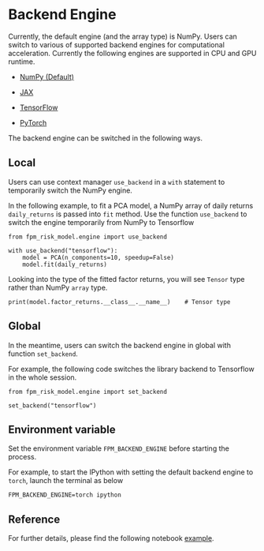 # Backend Engine

Currently, the default engine (and the array type) is NumPy. Users can switch to various of supported
backend engines for computational acceleration. Currently the following engines are supported in
CPU and GPU runtime.

- [NumPy (Default)](https://numpy.org/)

- [JAX](https://jax.readthedocs.io/en/latest/index.html#)

- [TensorFlow](https://www.tensorflow.org/guide/tf_numpy)

- [PyTorch](https://pytorch.org/)

The backend engine can be switched in the following ways.

## Local

Users can use context manager `use_backend` in a `with` statement to temporarily
switch the NumPy engine.

In the following example, to fit a PCA model, a NumPy array of daily returns `daily_returns`
is passed into `fit` method. Use the function `use_backend` to switch the engine temporarily
from NumPy to Tensorflow

```
from fpm_risk_model.engine import use_backend

with use_backend("tensorflow"):
    model = PCA(n_components=10, speedup=False)
    model.fit(daily_returns)
```

Looking into the type of the fitted factor returns, you will see `Tensor` type rather than
NumPy `array` type.

```
print(model.factor_returns.__class__.__name__)    # Tensor type
```

## Global

In the meantime, users can switch the backend engine in global with function `set_backend`.

For example, the following code switches the library backend to Tensorflow in the whole session.

```
from fpm_risk_model.engine import set_backend

set_backend("tensorflow")
```

## Environment variable

Set the environment variable `FPM_BACKEND_ENGINE` before starting the process.

For example, to start the IPython with setting the default backend engine to `torch`, launch the
terminal as below

```
FPM_BACKEND_ENGINE=torch ipython
```

## Reference

For further details, please find the following notebook [example](https://colab.research.google.com/github/factorpricingmodel/factor-pricing-model-risk-model/blob/main/examples/notebook/numpy_backend_engine.ipynb).

